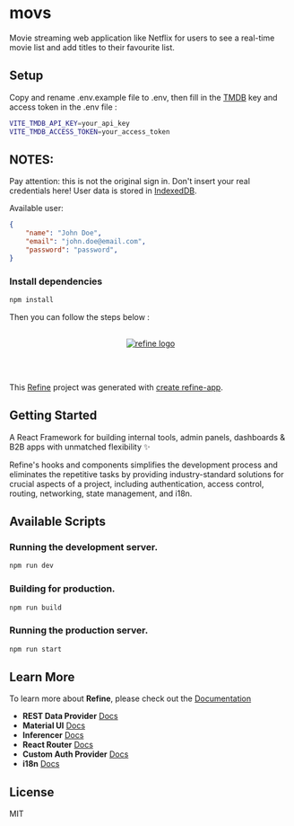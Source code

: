 # movs

Movie streaming web application like Netflix for users to see a real-time movie list and add titles to their favourite list.
<br/>

## Setup

Copy and rename .env.example file to .env, then fill in the [TMDB](https://www.themoviedb.org/settings/api) key and access token in the .env file :

```bash
VITE_TMDB_API_KEY=your_api_key
VITE_TMDB_ACCESS_TOKEN=your_access_token
```

## NOTES:

Pay attention: this is not the original sign in. Don't insert your real credentials here!
User data is stored in [IndexedDB](https://developer.mozilla.org/en-US/docs/Web/API/IndexedDB_API).

Available user:

```json
{
    "name": "John Doe",
    "email": "john.doe@email.com",
    "password": "password",
}
```

### Install dependencies

```bash
npm install
```

Then you can follow the steps below :

<div align="center" style="margin: 30px;">
    <a href="https://refine.dev">
    <img alt="refine logo" src="https://refine.ams3.cdn.digitaloceanspaces.com/readme/refine-readme-banner.png">
    </a>
</div>
<br/>

This [Refine](https://github.com/refinedev/refine) project was generated with [create refine-app](https://github.com/refinedev/refine/tree/master/packages/create-refine-app).

## Getting Started

A React Framework for building internal tools, admin panels, dashboards & B2B apps with unmatched flexibility ✨

Refine's hooks and components simplifies the development process and eliminates the repetitive tasks by providing industry-standard solutions for crucial aspects of a project, including authentication, access control, routing, networking, state management, and i18n.

## Available Scripts

### Running the development server.

```bash
npm run dev
```

### Building for production.

```bash
npm run build
```

### Running the production server.

```bash
npm run start
```

## Learn More

To learn more about **Refine**, please check out the [Documentation](https://refine.dev/docs)

- **REST Data Provider** [Docs](https://refine.dev/docs/core/providers/data-provider/#overview)
- **Material UI** [Docs](https://refine.dev/docs/ui-frameworks/mui/tutorial/)
- **Inferencer** [Docs](https://refine.dev/docs/packages/documentation/inferencer)
- **React Router** [Docs](https://refine.dev/docs/core/providers/router-provider/)
- **Custom Auth Provider** [Docs](https://refine.dev/docs/core/providers/auth-provider/)
- **i18n** [Docs](https://refine.dev/docs/core/providers/i18n-provider/)

## License

MIT
